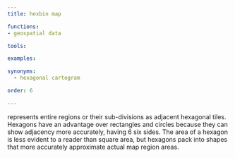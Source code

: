 ```yaml
---
title: hexbin map

functions:
- geospatial data

tools:

examples:

synonyms:
  - hexagonal cartogram

order: 6

---
```


represents entire regions or their sub-divisions as adjacent hexagonal tiles. Hexagons have an advantage over rectangles and circles because they can show adjacency more accurately, having 6 six sides. The area of a hexagon is less evident to a reader than square area, but hexagons pack into shapes that more accurately approximate actual map region areas.

<!--more-->
